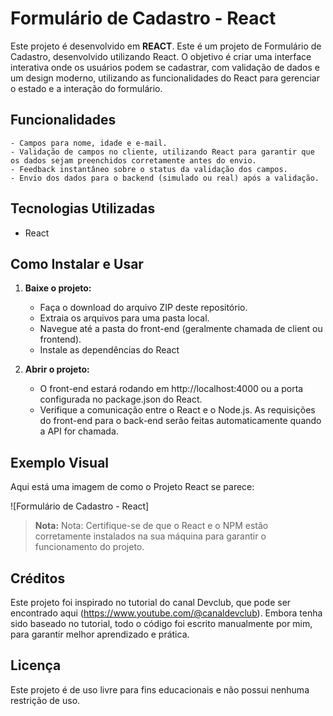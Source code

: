 
# Formulário de Cadastro - React

Este projeto é desenvolvido em **REACT**. Este é um projeto de Formulário de Cadastro, desenvolvido utilizando React. O objetivo é criar uma interface interativa onde os usuários podem se cadastrar, com validação de dados e um design moderno, utilizando as funcionalidades do React para gerenciar o estado e a interação do formulário.

## Funcionalidades

    - Campos para nome, idade e e-mail.
    - Validação de campos no cliente, utilizando React para garantir que os dados sejam preenchidos corretamente antes do envio.
    - Feedback instantâneo sobre o status da validação dos campos.    
    - Envio dos dados para o backend (simulado ou real) após a validação.

## Tecnologias Utilizadas

- React

## Como Instalar e Usar

1. **Baixe o projeto:**

    - Faça o download do arquivo ZIP deste repositório.
    - Extraia os arquivos para uma pasta local.
    - Navegue até a pasta do front-end (geralmente chamada de client ou frontend).
    - Instale as dependências do React

2. **Abrir o projeto:**

    - O front-end estará rodando em http://localhost:4000 ou a porta configurada no package.json do React.
    - Verifique a comunicação entre o React e o Node.js. As requisições do front-end para o back-end serão feitas automaticamente quando a API for chamada.

## Exemplo Visual

Aqui está uma imagem de como o Projeto React se parece:

![Formulário de Cadastro - React]

> **Nota:** Nota: Certifique-se de que o React e o NPM estão corretamente instalados na sua máquina para garantir o funcionamento do projeto.


## Créditos
Este projeto foi inspirado no tutorial do canal Devclub, que pode ser encontrado aqui (https://www.youtube.com/@canaldevclub). Embora tenha sido baseado no tutorial, todo o código foi escrito manualmente por mim, para garantir melhor aprendizado e prática.

## Licença

Este projeto é de uso livre para fins educacionais e não possui nenhuma restrição de uso.



